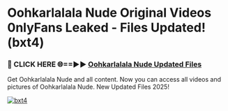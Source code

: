 # Oohkarlalala Nude Original Videos 0nlyFans Leaked - Files Updated! (bxt4)

<h3>🔴 CLICK HERE 🌐==►► <a href="https://tinyurl.com/4mcuefdz" rel="nofollow">Oohkarlalala Nude Updated Files</a></h3>

Get Oohkarlalala Nude and all content. Now you can access all videos and pictures of Oohkarlalala Nude. New Updated Files 2025!

[![bxt4](https://i.imgur.com/StAQSOY.gif)](https://tinyurl.com/4mcuefdz)
